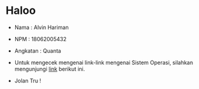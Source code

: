 ---
---

# Haloo


* Nama : Alvin Hariman

* NPM : 18062005432 

* Angkatan : Quanta

* Untuk mengecek mengenai link-link mengenai Sistem Operasi, silahkan mengunjungi [link](https://PakDengklek.github.io/os201/URLs/) berikut ini.


* Jolan Tru !
